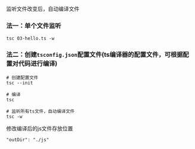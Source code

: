 监听文件改变后，自动编译文件

### 法一：单个文件监听

```
tsc 03-hello.ts -w
```

### 法二：创建`tsconfig.json`配置文件(ts编译器的配置文件，可根据配置对代码进行编译)


```
# 创建配置文件
tsc --init

# 编译
tsc

# 监听所有ts文件，自动编译文件
tsc -w
```

修改编译后的js文件存放位置

```
"outDir": "./js"
```